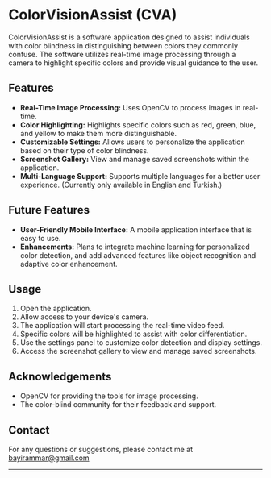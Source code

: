 # ColorVisionAssist (CVA)

ColorVisionAssist is a software application designed to assist individuals with color blindness in distinguishing between colors they commonly confuse. The software utilizes real-time image processing through a camera to highlight specific colors and provide visual guidance to the user.

## Features

- **Real-Time Image Processing:** Uses OpenCV to process images in real-time.
- **Color Highlighting:** Highlights specific colors such as red, green, blue, and yellow to make them more distinguishable.
- **Customizable Settings:** Allows users to personalize the application based on their type of color blindness.
- **Screenshot Gallery:** View and manage saved screenshots within the application.
- **Multi-Language Support:** Supports multiple languages for a better user experience. (Currently only available in English and Turkish.)

## Future Features

- **User-Friendly Mobile Interface:** A mobile application interface that is easy to use.
- **Enhancements:** Plans to integrate machine learning for personalized color detection, and add advanced features like object recognition and adaptive color enhancement.

## Usage

1. Open the application.
2. Allow access to your device's camera.
3. The application will start processing the real-time video feed.
4. Specific colors will be highlighted to assist with color differentiation.
5. Use the settings panel to customize color detection and display settings.
6. Access the screenshot gallery to view and manage saved screenshots.

## Acknowledgements

- OpenCV for providing the tools for image processing.
- The color-blind community for their feedback and support.

## Contact

For any questions or suggestions, please contact me at bayirammar@gmail.com

---